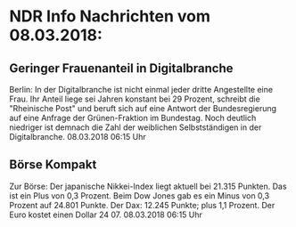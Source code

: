 # NDR Info Nachrichten vom 08.03.2018:


## Geringer Frauenanteil in Digitalbranche
Berlin: In der Digitalbranche ist nicht einmal jeder dritte Angestellte eine Frau. Ihr Anteil liege sei Jahren konstant bei 29 Prozent, schreibt die "Rheinische Post" und beruft sich auf eine Antwort der Bundesregierung auf eine Anfrage der Grünen-Fraktion im Bundestag. Noch deutlich niedriger ist demnach die Zahl der weiblichen Selbstständigen in der Digitalbranche. 08.03.2018 06:15 Uhr 

## Börse Kompakt
Zur Börse: Der japanische Nikkei-Index liegt aktuell bei 21.315  Punkten. Das ist ein Plus von 0,3 Prozent. Beim Dow Jones gab es ein Minus von 0,3 Prozent auf 24.801 Punkte. Der Dax:		12.245 Punkte; plus 1,1 Prozent. Der Euro kostet einen Dollar 24 07. 08.03.2018 06:15 Uhr 
